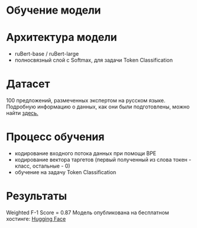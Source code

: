 # Обучение модели

# Архитектура модели
- ruBert-base / ruBert-large
- полносвязный слой с Softmax, для задачи Token Classification

# Датасет
100 предложений, размеченных экспертом на русском языке.
Подробную информацию о данных, как они были подготовлены, можно найти [здесь.](../data-preparation/README.md)

# Процесс обучения
- кодирование входного потока данных при помощи BPE
- кодирование вектора таргетов (первый полученный из слова токен - класс, остальные - 0)
- обучение на задачу Token Classification

# Результаты
Weighted F-1 Score = 0.87
Модель опубликована на бесплатном хостинге: [Hugging Face](https://huggingface.co/disk0dancer/rubert-base-finetuned-pos)